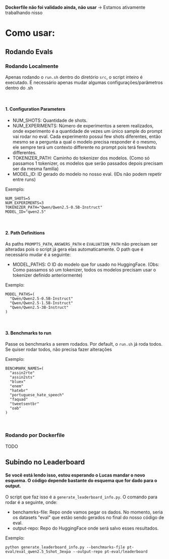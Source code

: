 **Dockerfile não foi validado ainda, não usar** -> Estamos ativamente trabalhando nisso

# Como usar:

## Rodando Evals
### Rodando Localmente

Apenas rodando o `run.sh` dentro do diretório `src`, o script inteiro é executado. É necessário apenas mudar algumas configurações/parâmetros dentro do .sh

<br>

#### 1. **Configuration Parameters**
- NUM_SHOTS: Quantidade de shots.
- NUM_EXPERIMENTS: Número de experimentos a serem realizados, onde experimento é a quantidade de vezes um único sample do prompt vai rodar no eval. Cada experimento possui few shots diferentes, então mesmo se a pergunta a qual o modelo precisa responder é o mesmo, ele sempre terá um contexto differente no prompt pois terá fewshots differentes.
- TOKENIZER_PATH: Caminho do tokenizer dos modelos. (Como só passamos 1 tokenizer, os modelos que serão passados depois precisam ser da mesma familia)
- MODEL_ID: ID gerado do modelo no nosso eval. (IDs não podem repetir entre runs)

Exemplo:
```
NUM_SHOTS=5
NUM_EXPERIMENTS=3
TOKENIZER_PATH="Qwen/Qwen2.5-0.5B-Instruct"
MODEL_ID="qwen2.5"
```

<br>

#### 2. **Path Definitions**
As paths `PROMPTS_PATH`, `ANSWERS_PATH` e `EVALUATION_PATH` não precisam ser alteradas pois o script já gera elas automaticamente. O path que é necessário mudar é a seguinte:


- MODEL_PATHS: O ID do modelo que for usado no HuggingFace. (Obs: Como passamos só um tokenizer, todos os modelos precisam usar o tokenizer definido anteriormente)

Exemplo: 
```
MODEL_PATHS=(
  "Qwen/Qwen2.5-0.5B-Instruct"
  "Qwen/Qwen2.5-1.5B-Instruct"
  "Qwen/Qwen2.5-3B-Instruct"
)
```

<br>

#### 3. **Benchmarks to run**
Passe os benchmarks a serem rodados. Por default, o `run.sh` já roda todos. Se quiser rodar todos, não precisa fazer alterações

Exemplo:
```
BENCHMARK_NAMES=(
  "assin2rte"
  "assin2sts"
  "bluex"
  "enem"
  "hatebr"
  "portuguese_hate_speech"
  "faquad"
  "tweetsentbr"
  "oab"
)
```

<br>

### Rodando por Dockerfile
TODO

## Subindo no Leaderboard
#### Se você está lendo isso, estou esperando o Lucas mandar o novo esquema. O código depende bastante do esquema que for dado para o output. 

O script que faz isso é a `generate_leaderboard_info.py`.
O comando para rodar é a seguinte, onde:
- benchamrks-file: Repo onde vamos pegar os dados. No momento, seria os datasets "eval" que estão sendo gerados no final do nosso código de eval.
- output-repo: Repo do HuggingFace onde será salvo esses resultados.

Exemplo:
```
python generate_leaderboard_info.py --benchmarks-file pt-eval/eval_qwen2.5_5shot_3expa --output-repo pt-eval/leaderboard
```
